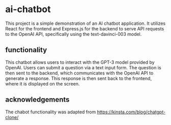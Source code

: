 # ai-chatbot

This project is a simple demonstration of an AI chatbot application. It utilizes React for the frontend and Express.js for the backend to serve API requests to the OpenAI API, specifically using the text-davinci-003 model.

## functionality 

This chatbot allows users to interact with the GPT-3 model provided by OpenAI. Users can submit a question via a text input form. The question is then sent to the backend, which communicates with the OpenAI API to generate a response. This response is then sent back to the frontend, where it is displayed on the screen.

## acknowledgements

The chabot functionality was adapted from https://kinsta.com/blog/chatgpt-clone/ 
